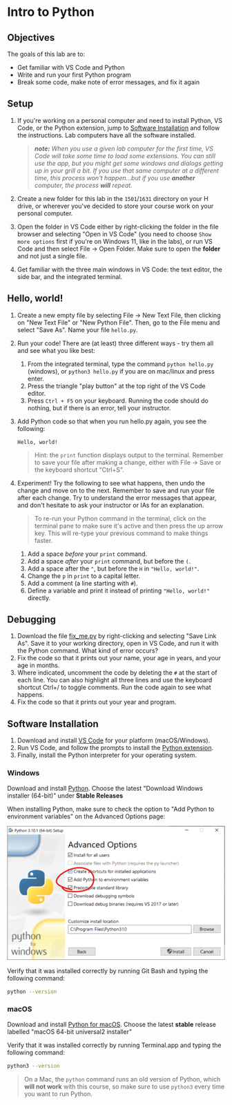 # Intro to Python

## Objectives
The goals of this lab are to:
- Get familiar with VS Code and Python
- Write and run your first Python program
- Break some code, make note of error messages, and fix it again

## Setup
1. If you're working on a personal computer and need to install Python, VS Code, or the Python extension, jump to [Software Installation](#software-installation) and follow the instructions. Lab computers have all the software installed.

    > _**note:** When you use a given lab computer for the first time, VS Code will take some time to load some extensions. You can still use the app, but you might get some windows and dialogs getting up in your grill a bit. If you use that same computer at a different time, this process won't happen...but if you use **another** computer, the process **will** repeat._

2. Create a new folder for this lab in the `1501`/`1631` directory on your H drive, or wherever you've decided to store your course work on your personal computer.
3. Open the folder in VS Code either by right-clicking the folder in the file browser and selecting "Open in VS Code" (you need to choose `Show more options` first if you're on Windows 11, like in the labs), or run VS Code and then select File -> Open Folder. Make sure to open the **folder** and not just a single file.
4. Get familiar with the three main windows in VS Code: the text editor, the side bar, and the integrated terminal.

## Hello, world!
1. Create a new empty file by selecting File -> New Text File, then clicking on "New Text File" or "New Python File". Then, go to the File menu and select "Save As". Name your file `hello.py`.
2. Run your code! There are (at least) three different ways - try them all and see what you like best:
   1. From the integrated terminal, type the command `python hello.py` (windows), or `python3 hello.py` if you are on mac/linux and press enter.
   2. Press the triangle "play button" at the top right of the VS Code editor.
   3. Press `Ctrl + F5` on your keyboard.
    Running the code should do nothing, but if there is an error, tell your instructor.
3. Add Python code so that when you run hello.py again, you see the following:
    ```plaintext
    Hello, world!
    ```
    > Hint: the `print` function displays output to the terminal.
    Remember to save your file after making a change, either with File -> Save or the keyboard shortcut "Ctrl+S".
4. Experiment! Try the following to see what happens, then undo the change and move on to the next. Remember to save and run your file after each change. Try to understand the error messages that appear, and don't hesitate to ask your instructor or IAs for an explanation.
   
   > To re-run your Python command in the terminal, click on the terminal pane to make sure it's active and then press the up arrow key. This will re-type your previous command to make things faster.
   1. Add a space *before* your `print` command.
   2. Add a space *after* your `print` command, but before the `(`.
   3. Add a space after the `"`, but before the `H` in `"Hello, world!"`.
   4. Change the `p` in `print` to a capital letter.
   5. Add a comment (a line starting with `#`).
   6. Define a variable and print it instead of printing `"Hello, world!"` directly.

## Debugging

1. Download the file [fix_me.py](https://raw.githubusercontent.com/MRU-F22-CS1/instructions/main/tutorials/intro_to_python/fix_me.py) by right-clicking and selecting "Save Link As". Save it to your working directory, open in VS Code, and run it with the Python command. What kind of error occurs?
2. Fix the code so that it prints out your name, your age in years, and your age in months.
3. Where indicated, uncomment the code by deleting the `#` at the start of each line. You can also highlight all three lines and use the keyboard shortcut Ctrl+/ to toggle comments. Run the code again to see what happens.
4. Fix the code so that it prints out your year and program.

## Software Installation
1. Download and install [VS Code](https://code.visualstudio.com/) for your platform (macOS/Windows).
2. Run VS Code, and follow the prompts to install the [Python extension](https://marketplace.visualstudio.com/items?itemName=ms-python.python).
3. Finally, install the Python interpreter for your operating system.
### Windows
Download and install [Python](https://www.python.org/downloads/windows/). Choose the latest "Download Windows installer (64-bit)" under **Stable Releases**

When installing Python, make sure to check the option to "Add Python to environment variables" on the Advanced Options page:

![python-install](01-python-path.png)

Verify that it was installed correctly by running Git Bash and typing the following command:

```bash
python --version
```

### macOS
Download and install [Python for macOS](https://www.python.org/downloads/macos/). Choose the latest **stable** release labelled "macOS 64-bit universal2 installer"

Verify that it was installed correctly by running Terminal.app and typing the following command:

```bash
python3 --version
```

>On a Mac, the `python` command runs an old version of Python, which **will not work** with this course, so make sure to use `python3` every time you want to run Python.
